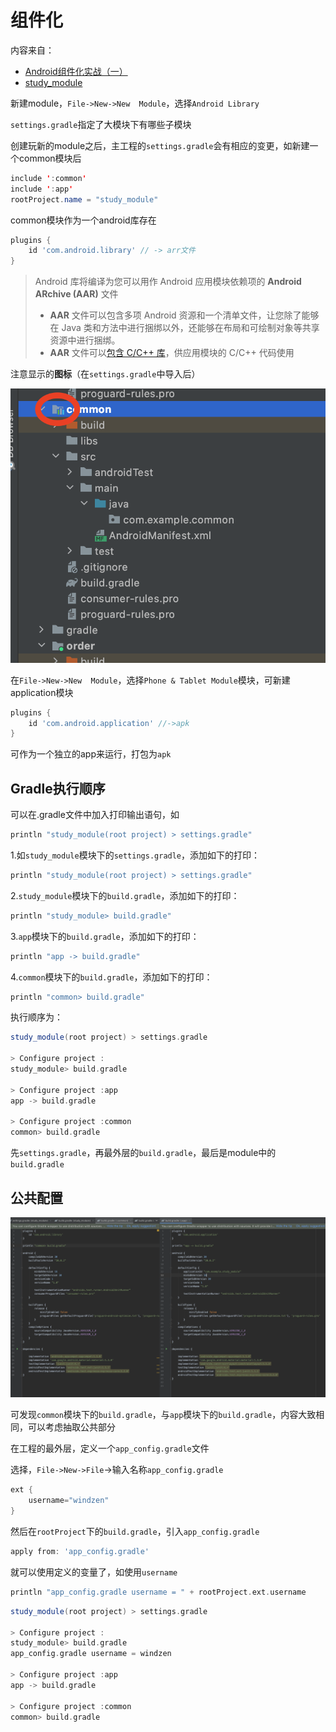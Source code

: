 # 组件化

内容来自：

+ [Android组件化实战（一）](https://www.bilibili.com/video/BV1Ar4y1A7kh?from=search&seid=8189902028093625099)
+ [study_module](https://github.com/zouchanglin/study_module)



新建module，`File->New->New  Module`，选择`Android Library`

`settings.gradle`指定了大模块下有哪些子模块

创建玩新的module之后，主工程的`settings.gradle`会有相应的变更，如新建一个common模块后

```java
include ':common'
include ':app'
rootProject.name = "study_module"
```



common模块作为一个android库存在

```groovy
plugins {
    id 'com.android.library' // -> arr文件
}
```

> Android 库将编译为您可以用作 Android 应用模块依赖项的 **Android ARchive (AAR)** 文件
>
> - **AAR** 文件可以包含多项 Android 资源和一个清单文件，让您除了能够在 Java 类和方法中进行捆绑以外，还能够在布局和可绘制对象等共享资源中进行捆绑。
> - **AAR** 文件可以[包含 C/C++ 库](https://developer.android.com/studio/build/native-dependencies?hl=zh-cn)，供应用模块的 C/C++ 代码使用

注意显示的**图标**（在`settings.gradle`中导入后）

![011](https://github.com/winfredzen/Android-Basic/blob/master/%E6%9E%B6%E6%9E%84/images/011.png)



在`File->New->New  Module`，选择`Phone & Tablet Module`模块，可新建application模块

```groovy
plugins {
    id 'com.android.application' //->apk
}
```

可作为一个独立的app来运行，打包为`apk`



## Gradle执行顺序

可以在.gradle文件中加入打印输出语句，如

```groovy
println "study_module(root project) > settings.gradle"
```

1.如`study_module`模块下的`settings.gradle`，添加如下的打印：

```groovy
println "study_module(root project) > settings.gradle"
```

2.`study_module`模块下的`build.gradle`，添加如下的打印：

```groovy
println "study_module> build.gradle"
```

3.`app`模块下的`build.gradle`，添加如下的打印：

```java
println "app -> build.gradle"
```

4.`common`模块下的`build.gradle`，添加如下的打印：

```groovy
println "common> build.gradle"
```

执行顺序为：

```groovy
study_module(root project) > settings.gradle

> Configure project :
study_module> build.gradle

> Configure project :app
app -> build.gradle

> Configure project :common
common> build.gradle
```



先`settings.gradle`，再最外层的`build.gradle`，最后是module中的`build.gradle`



## 公共配置

![010](https://github.com/winfredzen/Android-Basic/blob/master/%E6%9E%B6%E6%9E%84/images/010.png)

可发现`common`模块下的`build.gradle`，与`app`模块下的`build.gradle`，内容大致相同，可以考虑抽取公共部分



在工程的最外层，定义一个`app_config.gradle`文件

选择，`File->New->File`->输入名称`app_config.gradle`

```java
ext {
    username="windzen"
}
```

然后在`rootProject`下的`build.gradle`，引入`app_config.gradle`

```groovy
apply from: 'app_config.gradle'
```

就可以使用定义的变量了，如使用`username`

```groovy
println "app_config.gradle username = " + rootProject.ext.username
```

```groovy
study_module(root project) > settings.gradle

> Configure project :
study_module> build.gradle
app_config.gradle username = windzen

> Configure project :app
app -> build.gradle

> Configure project :common
common> build.gradle
```





















